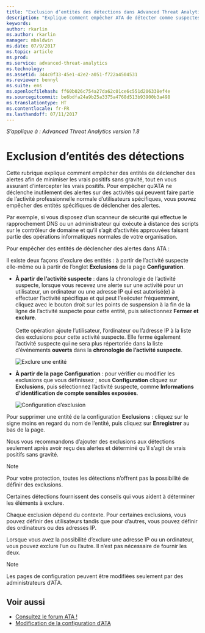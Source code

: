 ```yaml
---
title: "Exclusion d’entités des détections dans Advanced Threat Analytics | Microsoft Docs"
description: "Explique comment empêcher ATA de détecter comme suspectes les activités d’une entité spécifique"
keywords: 
author: rkarlin
ms.author: rkarlin
manager: mbaldwin
ms.date: 07/9/2017
ms.topic: article
ms.prod: 
ms.service: advanced-threat-analytics
ms.technology: 
ms.assetid: 344c0f33-45e1-42e2-a051-f722a4504531
ms.reviewer: bennyl
ms.suite: ems
ms.openlocfilehash: ff60b026c754a27da62c01ce6c551d206338ef4e
ms.sourcegitcommit: be6bdfa24a9b25a3375a4768d513b93900b3a498
ms.translationtype: HT
ms.contentlocale: fr-FR
ms.lasthandoff: 07/11/2017
---
```

*S’applique à : Advanced Threat Analytics version 1.8*



# <a name="excluding-entities-from-detections"></a>Exclusion d’entités des détections
Cette rubrique explique comment empêcher des entités de déclencher des alertes afin de minimiser les vrais positifs sans gravité, tout en vous assurant d’intercepter les vrais positifs. Pour empêcher qu’ATA ne déclenche inutilement des alertes sur des activités qui peuvent faire partie de l’activité professionnelle normale d’utilisateurs spécifiques, vous pouvez empêcher des entités spécifiques de déclencher des alertes.

Par exemple, si vous disposez d’un scanneur de sécurité qui effectue le rapprochement DNS ou un administrateur qui exécute à distance des scripts sur le contrôleur de domaine et qu’il s’agit d’activités approuvées faisant partie des opérations informatiques normales de votre organisation.

Pour empêcher des entités de déclencher des alertes dans ATA :

Il existe deux façons d’exclure des entités : à partir de l’activité suspecte elle-même ou à partir de l’onglet **Exclusions** de la page **Configuration**.

- **À partir de l’activité suspecte** : dans la chronologie de l’activité suspecte, lorsque vous recevez une alerte sur une activité pour un utilisateur, un ordinateur ou une adresse IP qui est autorisé(e) à effectuer l’activité spécifique et qui peut l’exécuter fréquemment, cliquez avec le bouton droit sur les points de suspension à la fin de la ligne de l’activité suspecte pour cette entité, puis sélectionnez **Fermer et exclure**. <br></br>Cette opération ajoute l’utilisateur, l’ordinateur ou l’adresse IP à la liste des exclusions pour cette activité suspecte. Elle ferme également l’activité suspecte qui ne sera plus répertoriée dans la liste d’événements **ouverts** dans la **chronologie de l’activité suspecte**.

    ![Exclure une entité](./media/exclude-in-sa.png)

- **À partir de la page Configuration** : pour vérifier ou modifier les exclusions que vous définissez ; sous **Configuration** cliquez sur **Exclusions**, puis sélectionnez l’activité suspecte, comme **Informations d’identification de compte sensibles exposées**.

    ![Configuration d’exclusion](./media/exclusions-config-page.png)

Pour supprimer une entité de la configuration **Exclusions** : cliquez sur le signe moins en regard du nom de l’entité, puis cliquez sur **Enregistrer** au bas de la page.

Nous vous recommandons d’ajouter des exclusions aux détections seulement après avoir reçu des alertes et déterminé qu’il s’agit de vrais positifs sans gravité. 

> [!NOTE]
> Pour votre protection, toutes les détections n’offrent pas la possibilité de définir des exclusions. 

Certaines détections fournissent des conseils qui vous aident à déterminer les éléments à exclure. 

Chaque exclusion dépend du contexte. Pour certaines exclusions, vous pouvez définir des utilisateurs tandis que pour d’autres, vous pouvez définir des ordinateurs ou des adresses IP. 

Lorsque vous avez la possibilité d’exclure une adresse IP ou un ordinateur, vous pouvez exclure l’un ou l’autre. Il n’est pas nécessaire de fournir les deux.

> [!NOTE]
> Les pages de configuration peuvent être modifiées seulement par des administrateurs d’ATA.


## <a name="see-also"></a>Voir aussi
- [Consultez le forum ATA !](https://social.technet.microsoft.com/Forums/security/home?forum=mata)
- [Modification de la configuration d’ATA](modifying-ata-center-configuration.md)
